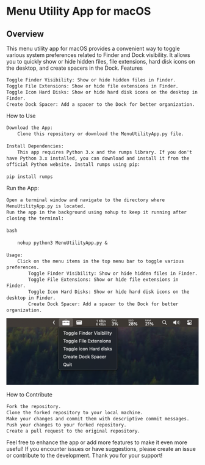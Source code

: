 # Menu Utility App for macOS
## Overview

This menu utility app for macOS provides a convenient way to toggle various system preferences related to Finder and Dock visibility. It allows you to quickly show or hide hidden files, file extensions, hard disk icons on the desktop, and create spacers in the Dock.
Features

    Toggle Finder Visibility: Show or hide hidden files in Finder.
    Toggle File Extensions: Show or hide file extensions in Finder.
    Toggle Icon Hard Disks: Show or hide hard disk icons on the desktop in Finder.
    Create Dock Spacer: Add a spacer to the Dock for better organization.

How to Use

    Download the App:
        Clone this repository or download the MenuUtilityApp.py file.

    Install Dependencies:
        This app requires Python 3.x and the rumps library. If you don't have Python 3.x installed, you can download and install it from the official Python website. Install rumps using pip:

    pip install rumps

Run the App:

    Open a terminal window and navigate to the directory where MenuUtilityApp.py is located.
    Run the app in the background using nohup to keep it running after closing the terminal:

    bash

        nohup python3 MenuUtilityApp.py &

    Usage:
        Click on the menu items in the top menu bar to toggle various preferences.
            Toggle Finder Visibility: Show or hide hidden files in Finder.
            Toggle File Extensions: Show or hide file extensions in Finder.
            Toggle Icon Hard Disks: Show or hide hard disk icons on the desktop in Finder.
            Create Dock Spacer: Add a spacer to the Dock for better organization.
            

![Anteprima](/immage.png)


How to Contribute

    Fork the repository.
    Clone the forked repository to your local machine.
    Make your changes and commit them with descriptive commit messages.
    Push your changes to your forked repository.
    Create a pull request to the original repository.

Feel free to enhance the app or add more features to make it even more useful! If you encounter issues or have suggestions, please create an issue or contribute to the development. Thank you for your support!
